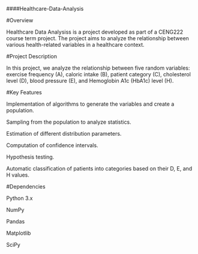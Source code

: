 ####Healthcare-Data-Analysis

#Overview

Healthcare Data Analysiss is a project developed as part of a CENG222 course term project. The project aims to analyze the relationship between various health-related variables in a healthcare context.

#Project Description

In this project, we analyze the relationship between five random variables: exercise frequency (A), caloric intake (B), patient category (C), cholesterol level (D), blood pressure (E), and Hemoglobin A1c (HbA1c) level (H).

#Key Features

Implementation of algorithms to generate the variables and create a population.

Sampling from the population to analyze statistics.

Estimation of different distribution parameters.

Computation of confidence intervals.

Hypothesis testing.

Automatic classification of patients into categories based on their D, E, and H values.

#Dependencies

Python 3.x

NumPy

Pandas

Matplotlib

SciPy

